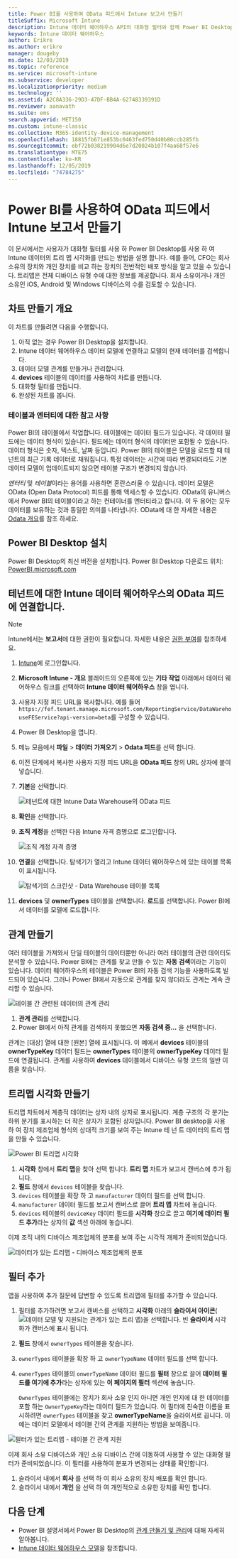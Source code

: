 ```yaml
---
title: Power BI를 사용하여 OData 피드에서 Intune 보고서 만들기
titleSuffix: Microsoft Intune
description: Intune 데이터 웨어하우스 API의 대화형 필터와 함께 Power BI Desktop을 사용하여 트리맵 시각화를 만듭니다.
keywords: Intune 데이터 웨어하우스
author: Erikre
ms.author: erikre
manager: dougeby
ms.date: 12/03/2019
ms.topic: reference
ms.service: microsoft-intune
ms.subservice: developer
ms.localizationpriority: medium
ms.technology: ''
ms.assetid: A2C8A336-29D3-47DF-BB4A-62748339391D
ms.reviewer: aanavath
ms.suite: ems
search.appverid: MET150
ms.custom: intune-classic
ms.collection: M365-identity-device-management
ms.openlocfilehash: 18815fb671e853bc0463fed750d40b80ccb285fb
ms.sourcegitcommit: ebf72b038219904d6e7d20024b107f4aa68f57e6
ms.translationtype: MTE75
ms.contentlocale: ko-KR
ms.lasthandoff: 12/05/2019
ms.locfileid: "74784275"
---
```

# <a name="create-an-intune-report-from-the-odata-feed-with-power-bi"></a>Power BI를 사용하여 OData 피드에서 Intune 보고서 만들기

이 문서에서는 사용자가 대화형 필터를 사용 하 Power BI Desktop를 사용 하 여 Intune 데이터의 트리 맵 시각화를 만드는 방법을 설명 합니다. 예를 들어, CFO는 회사 소유의 장치와 개인 장치를 비교 하는 장치의 전반적인 배포 방식을 알고 있을 수 있습니다. 트리맵은 전체 디바이스 유형 수에 대한 정보를 제공합니다. 회사 소유이거나 개인 소유인 iOS, Android 및 Windows 디바이스의 수를 검토할 수 있습니다.

## <a name="overview-of-creating-the-chart"></a>차트 만들기 개요

이 차트를 만들려면 다음을 수행합니다.
1. 아직 없는 경우 Power BI Desktop을 설치합니다.
2. Intune 데이터 웨어하우스 데이터 모델에 연결하고 모델의 현재 데이터를 검색합니다.
3. 데이터 모델 관계를 만들거나 관리합니다.
4. **devices** 테이블의 데이터를 사용하여 차트를 만듭니다.
5. 대화형 필터를 만듭니다.
6. 완성된 차트를 봅니다.

### <a name="a-note-about-tables-and-entities"></a>테이블과 엔터티에 대한 참고 사항

Power BI의 테이블에서 작업합니다. 테이블에는 데이터 필드가 있습니다. 각 데이터 필드에는 데이터 형식이 있습니다. 필드에는 데이터 형식의 데이터만 포함될 수 있습니다. 데이터 형식은 숫자, 텍스트, 날짜 등입니다. Power BI의 테이블은 모델을 로드할 때 테넌트의 최근 기록 데이터로 채워집니다. 특정 데이터는 시간에 따라 변경되더라도 기본 데이터 모델이 업데이트되지 않으면 테이블 구조가 변경되지 않습니다.

*엔터티* 및 *테이블*이라는 용어를 사용하면 혼란스러울 수 있습니다. 데이터 모델은 OData (Open Data Protocol) 피드를 통해 액세스할 수 있습니다. OData의 유니버스에서 Power BI의 테이블이라고 하는 컨테이너를 엔터티라고 합니다. 이 두 용어는 모두 데이터를 보유하는 것과 동일한 의미를 나타냅니다. OData에 대 한 자세한 내용은 [Odata 개요](/odata/overview)를 참조 하세요.

## <a name="install-power-bi-desktop"></a>Power BI Desktop 설치

Power BI Desktop의 최신 버전을 설치합니다. Power BI Desktop 다운로드 위치: [PowerBI.microsoft.com](https://powerbi.microsoft.com/desktop)

## <a name="connect-to-the-odata-feed-for-the-intune-data-warehouse-for-your-tenant"></a>테넌트에 대한 Intune 데이터 웨어하우스의 OData 피드에 연결합니다.

> [!Note]  
> Intune에서는 **보고서**에 대한 권한이 필요합니다. 자세한 내용은 [권한 부여](../reports-api-url.md)를 참조하세요.

1. [Intune](https://go.microsoft.com/fwlink/?linkid=2090973)에 로그인합니다.
2. **Microsoft Intune - 개요** 블레이드의 오른쪽에 있는 **기타 작업** 아래에서 데이터 웨어하우스 링크를 선택하여 **Intune 데이터 웨어하우스** 창을 엽니다.
3. 사용자 지정 피드 URL을 복사합니다. 예를 들어 `https://fef.tenant.manage.microsoft.com/ReportingService/DataWarehouseFEService?api-version=beta`를 구성할 수 있습니다.
4. Power BI Desktop을 엽니다.
5. 메뉴 모음에서 **파일** > **데이터 가져오기** > **Odata 피드**를 선택 합니다.
6. 이전 단계에서 복사한 사용자 지정 피드 URL을 **OData 피드** 창의 URL 상자에 붙여넣습니다.
7. **기본**을 선택합니다.

    ![테넌트에 대한 Intune Data Warehouse의 OData 피드](./media/reports-proc-create-with-odata/reports-create-01-odatafeed.png)

8. **확인**을 선택합니다.
9. **조직 계정**을 선택한 다음 Intune 자격 증명으로 로그인합니다.

    ![조직 계정 자격 증명](./media/reports-proc-create-with-odata/reports-create-02-org-account.png)

10. **연결**을 선택합니다. 탐색기가 열리고 Intune 데이터 웨어하우스에 있는 테이블 목록이 표시됩니다.

    ![탐색기의 스크린샷 - Data Warehouse 테이블 목록](./media/reports-proc-create-with-odata/reports-create-02-loadentities.png)

11. **devices** 및 **ownerTypes** 테이블을 선택합니다.  **로드**를 선택합니다. Power BI에서 데이터를 모델에 로드합니다.

## <a name="create-a-relationship"></a>관계 만들기

여러 테이블을 가져와서 단일 테이블의 데이터뿐만 아니라 여러 테이블의 관련 데이터도 분석할 수 있습니다. Power BI에는 관계를 찾고 만들 수 있는 **자동 검색**이라는 기능이 있습니다. 데이터 웨어하우스의 테이블은 Power BI의 자동 검색 기능을 사용하도록 빌드되어 있습니다. 그러나 Power BI에서 자동으로 관계를 찾지 않더라도 관계는 계속 관리할 수 있습니다.

![테이블 간 관련된 데이터의 관계 관리](./media/reports-proc-create-with-odata/reports-create-03-managerelationships.png)

1. **관계 관리**를 선택합니다.
2. Power BI에서 아직 관계를 검색하지 못했으면 **자동 검색 중...** 을 선택합니다.

관계는 [대상] 열에 대한 [원본] 열에 표시됩니다. 이 예에서 **devices** 테이블의 **ownerTypeKey** 데이터 필드는 **ownerTypes** 테이블의 **ownerTypeKey** 데이터 필드에 연결됩니다. 관계를 사용하여 **devices** 테이블에서 디바이스 유형 코드의 일반 이름을 찾습니다.

## <a name="create-a-treemap-visualization"></a>트리맵 시각화 만들기

트리맵 차트에서 계층적 데이터는 상자 내의 상자로 표시됩니다. 계층 구조의 각 분기는 하위 분기를 표시하는 더 작은 상자가 포함된 상자입니다. Power BI desktop을 사용 하 여 장치 제조업체 형식의 상대적 크기를 보여 주는 Intune 테 넌 트 데이터의 트리 맵을 만들 수 있습니다.

![Power BI 트리맵 시각화](./media/reports-proc-create-with-odata/reports-create-03-treemap.png)

1. **시각화** 창에서 **트리 맵**을 찾아 선택 합니다. **트리 맵** 차트가 보고서 캔버스에 추가 됩니다.
2. **필드** 창에서 `devices` 테이블을 찾습니다.
3. `devices` 테이블을 확장 하 고 `manufacturer` 데이터 필드를 선택 합니다.
4. `manufacturer` 데이터 필드를 보고서 캔버스로 끌어 **트리 맵** 차트에 놓습니다.
5. `devices` 테이블의 `deviceKey` 데이터 필드를 **시각화** 창으로 끌고 **여기에 데이터 필드 추가**라는 상자의 **값** 섹션 아래에 놓습니다.  

이제 조직 내의 디바이스 제조업체의 분포를 보여 주는 시각적 개체가 준비되었습니다.

![데이터가 있는 트리맵 - 디바이스 제조업체의 분포](./media/reports-proc-create-with-odata/reports-create-06-treemapwdata.png)

## <a name="add-a-filter"></a>필터 추가

앱을 사용하여 추가 질문에 답변할 수 있도록 트리맵에 필터를 추가할 수 있습니다.

1. 필터를 추가하려면 보고서 캔버스를 선택하고 **시각화** 아래의 **슬라이서 아이콘**(![데이터 모델 및 지원되는 관계가 있는 트리 맵](./media/reports-proc-create-with-odata/reports-create-slicer.png))을 선택합니다. 빈 **슬라이서** 시각화가 캔버스에 표시 됩니다.
2. **필드** 창에서 `ownerTypes` 테이블을 찾습니다.
3. `ownerTypes` 테이블을 확장 하 고 `ownerTypeName` 데이터 필드를 선택 합니다.
4. `ownerTypes` 테이블의 `onwerTypeName` 데이터 필드를 **필터** 창으로 끌어 **데이터 필드를 여기에 추가**라는 상자에 있는 **이 페이지의 필터** 섹션에 놓습니다.  

   `OwnerTypes` 테이블에는 장치가 회사 소유 인지 아니면 개인 인지에 대 한 데이터를 포함 하는 `OwnerTypeKey`라는 데이터 필드가 있습니다. 이 필터에 친숙한 이름을 표시하려면 `ownerTypes` 테이블을 찾고 **ownerTypeName**을 슬라이서로 끕니다. 이 예는 데이터 모델에서 테이블 간의 관계를 지원하는 방법을 보여줍니다.

![필터가 있는 트리맵 - 테이블 간 관계 지원](./media/reports-proc-create-with-odata/reports-create-08_ownertype.png)

이제 회사 소유 디바이스와 개인 소유 디바이스 간에 이동하여 사용할 수 있는 대화형 필터가 준비되었습니다. 이 필터를 사용하여 분포가 변경되는 상태를 확인합니다.

1. 슬라이서 내에서 **회사** 를 선택 하 여 회사 소유의 장치 배포를 확인 합니다.
2. 슬라이서 내에서 **개인** 을 선택 하 여 개인적으로 소유한 장치를 확인 합니다.

## <a name="next-steps"></a>다음 단계

- Power BI 설명서에서 Power BI Desktop의 [관계 만들기 및 관리](https://powerbi.microsoft.com/documentation/powerbi-desktop-create-and-manage-relationships/)에 대해 자세히 알아봅니다.
- [Intune 데이터 웨어하우스 모델](reports-ref-data-model.md)을 참조합니다.
